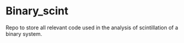 # Binary_scint
Repo to store all relevant code used in the analysis of scintillation of a binary system.
